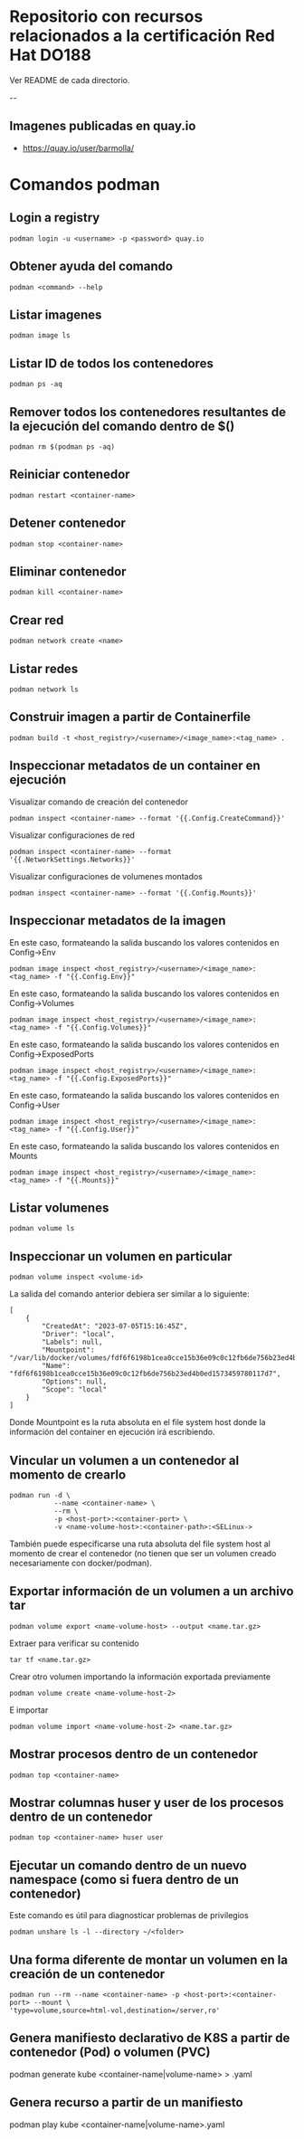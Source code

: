 # Repositorio con recursos relacionados a la certificación Red Hat DO188

Ver README de cada directorio.

--

## Imagenes publicadas en quay.io

- https://quay.io/user/barmolla/

# Comandos podman

## Login a registry

```
podman login -u <username> -p <password> quay.io
```

## Obtener ayuda del comando

```
podman <command> --help
```

## Listar imagenes

```
podman image ls
```

## Listar ID de todos los contenedores 

```
podman ps -aq
```

## Remover todos los contenedores resultantes de la ejecución del comando dentro de $()

```
podman rm $(podman ps -aq)
```

## Reiniciar contenedor

```
podman restart <container-name>
```

## Detener contenedor

```
podman stop <container-name>
```

## Eliminar contenedor

```
podman kill <container-name>
```

## Crear red

```
podman network create <name>
```

## Listar redes

```
podman network ls
```

## Construir imagen a partir de Containerfile

```
podman build -t <host_registry>/<username>/<image_name>:<tag_name> .
```

## Inspeccionar metadatos de un container en ejecución

Visualizar comando de creación del contenedor

```
podman inspect <container-name> --format '{{.Config.CreateCommand}}'
```

Visualizar configuraciones de red

```
podman inspect <container-name> --format '{{.NetworkSettings.Networks}}'
```

Visualizar configuraciones de volumenes montados

```
podman inspect <container-name> --format '{{.Config.Mounts}}'
```

## Inspeccionar metadatos de la imagen

En este caso, formateando la salida buscando los valores contenidos en Config->Env

```
podman image inspect <host_registry>/<username>/<image_name>:<tag_name> -f "{{.Config.Env}}"
```

En este caso, formateando la salida buscando los valores contenidos en Config->Volumes

```
podman image inspect <host_registry>/<username>/<image_name>:<tag_name> -f "{{.Config.Volumes}}"
```

En este caso, formateando la salida buscando los valores contenidos en Config->ExposedPorts

```
podman image inspect <host_registry>/<username>/<image_name>:<tag_name> -f "{{.Config.ExposedPorts}}"
```

En este caso, formateando la salida buscando los valores contenidos en Config->User

```
podman image inspect <host_registry>/<username>/<image_name>:<tag_name> -f "{{.Config.User}}"
```

En este caso, formateando la salida buscando los valores contenidos en Mounts

```
podman image inspect <host_registry>/<username>/<image_name>:<tag_name> -f "{{.Mounts}}"
```

## Listar volumenes

```
podman volume ls
```

## Inspeccionar un volumen en particular

```
podman volume inspect <volume-id>
```

La salida del comando anterior debiera ser similar a lo siguiente:

```
[
    {
        "CreatedAt": "2023-07-05T15:16:45Z",
        "Driver": "local",
        "Labels": null,
        "Mountpoint": "/var/lib/docker/volumes/fdf6f6198b1cea0cce15b36e09c0c12fb6de756b23ed4b0ed1573459780117d7/_data",
        "Name": "fdf6f6198b1cea0cce15b36e09c0c12fb6de756b23ed4b0ed1573459780117d7",
        "Options": null,
        "Scope": "local"
    }
]
```

Donde Mountpoint es la ruta absoluta en el file system host donde la información del 
container en ejecución irá escribiendo.

## Vincular un volumen a un contenedor al momento de crearlo

```
podman run -d \
           --name <container-name> \
           --rm \
           -p <host-port>:<container-port> \
           -v <name-volume-host>:<container-path>:<SELinux->
```

También puede especificarse una ruta absoluta del file system host al momento de crear el contenedor (no tienen que ser un volumen creado necesariamente con docker/podman).

## Exportar información de un volumen a un archivo tar

```
podman volume export <name-volume-host> --output <name.tar.gz>
```

Extraer para verificar su contenido

```
tar tf <name.tar.gz>
```

Crear otro volumen importando la información exportada previamente

```
podman volume create <name-volume-host-2>
```

E importar

```
podman volume import <name-volume-host-2> <name.tar.gz>
```

## Mostrar procesos dentro de un contenedor

```
podman top <container-name>
```

## Mostrar columnas huser y user de los procesos dentro de un contenedor

```
podman top <container-name> huser user
```

## Ejecutar un comando dentro de un nuevo namespace (como si fuera dentro de un contenedor)

Este comando es útil para diagnosticar problemas de privilegios

```
podman unshare ls -l --directory ~/<folder>
```

## Una forma diferente de montar un volumen en la creación de un contenedor

```
podman run --rm --name <container-name> -p <host-port>:<container-port> --mount \
'type=volume,source=html-vol,destination=/server,ro'
```

## Genera manifiesto declarativo de K8S a partir de contenedor (Pod) o volumen (PVC)

podman generate kube <container-name|volume-name> > <name>.yaml

## Genera recurso a partir de un manifiesto

podman play kube <container-name|volume-name>.yaml